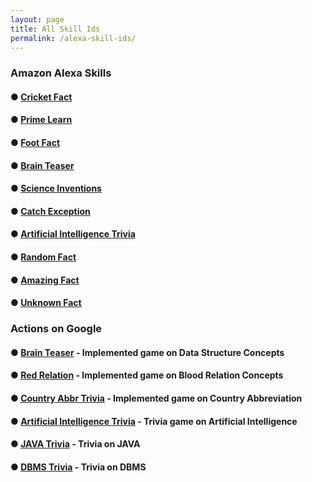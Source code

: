 ```yaml
---
layout: page
title: All Skill Ids
permalink: /alexa-skill-ids/
---
```



### Amazon Alexa Skills
#### ● [Cricket Fact](https://www.amazon.in/gp/product/B07BQ3WKGD)
#### ● [Prime Learn](https://www.amazon.in/gp/product/B07C7MFDH6)
#### ● [Foot Fact](https://www.amazon.com/gp/product/B07CTBS699)
#### ● [Brain Teaser](https://www.amazon.in/gp/product/B07DGS3LJV)
#### ● [Science Inventions ](https://www.amazon.in/gp/product/B07FFRVGYK)
#### ● [Catch Exception](https://www.amazon.in/dp/product/B07GNLY7SL)
#### ● [Artificial Intelligence Trivia](https://www.amazon.in/dp/product/B07HMPSGG7)
#### ● [Random Fact](https://www.amazon.in/dp/product/B07J17DY8)
#### ● [Amazing Fact](https://www.amazon.in/dp/B07J1HW9JW)
#### ● [Unknown Fact](https://www.amazon.in/dp/B07J1WQSPB)
### Actions on Google
#### ● [Brain Teaser](https://assistant.google.com/services/a/uid/000000f87db14c78) - Implemented game on Data Structure Concepts
#### ● [Red Relation](https://assistant.google.com/services/a/uid/0000007832c77e08) - Implemented game on Blood Relation Concepts
#### ● [Country Abbr Trivia](https://assistant.google.com/services/a/uid/000000ca2b057b79) - Implemented game on Country Abbreviation
#### ● [Artificial Intelligence Trivia](https://assistant.google.com/services/a/uid/000000651e98d7e8) - Trivia game on Artificial Intelligence
#### ● [JAVA Trivia](https://assistant.google.com/services/a/uid/000000b8504152e5) - Trivia on JAVA
#### ● [DBMS Trivia](https://assistant.google.com/services/a/uid/000000407760e9f1) - Trivia on DBMS
